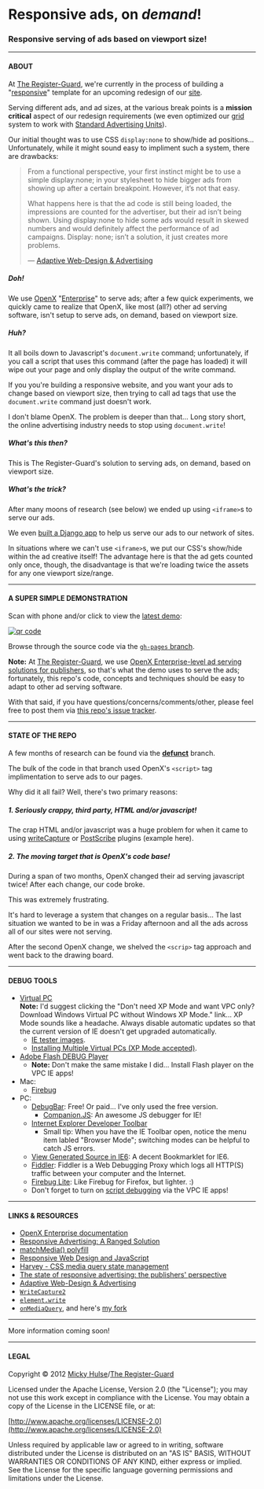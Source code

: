 # Responsive ads, on _demand_!

### Responsive serving of ads based on viewport size!

---

#### ABOUT

At [The Register-Guard](http://www.registerguard.com), we're currently in the process of building a "[responsive](http://en.wikipedia.org/wiki/Responsive_Web_Design)" template for an upcoming redesign of our [site](http://www.registerguard.com).

Serving different ads, and ad sizes, at the various break points is a **mission critical** aspect of our redesign requirements (we even optimized our [grid](https://github.com/registerguard/newsstand) system to work with [Standard Advertising Units](http://www.iab.net/ad_unit)). 

Our initial thought was to use CSS `display:none` to show/hide ad positions… Unfortunately, while it might sound easy to impliment such a system, there are drawbacks:

> From a functional perspective, your first instinct might be to use a simple display:none; in your stylesheet to hide bigger ads from showing up after a certain breakpoint. However, it’s not that easy.  
>   
> What happens here is that the ad code is still being loaded, the impressions are counted for the advertiser, but their ad isn’t being shown. Using display:none to hide some ads would result in skewed numbers and would definitely affect the performance of ad campaigns. Display: none; isn’t a solution, it just creates more problems.  
>   
> &mdash; [Adaptive Web-Design & Advertising](http://blog.buysellads.com/2012/01/adaptive-web-design-advertising/)

##### Doh!
 
We use [OpenX](http://www.openx.com) "[Enterprise](http://openx.com/support/log-in)" to serve ads; after a few quick experiments, we quickly came to realize that OpenX, like most (all?) other ad serving software, isn't setup to serve ads, on demand, based on viewport size.

##### Huh?

It all boils down to Javascript's `document.write` command; unfortunately, if you call a script that uses this command (after the page has loaded) it will wipe out your page and only display the output of the write command.

If you you're building a responsive website, and you want your ads to change based on viewport size, then trying to call ad tags that use the `document.write` command just doesn't work.

I don't blame OpenX. The problem is deeper than that… Long story short, the online advertising industry needs to stop using `document.write`!

##### What's this then?

This is The Register-Guard's solution to serving ads, on demand, based on viewport size.

##### What's the trick?

After many moons of research (see below) we ended up using `<iframe>`s to serve our ads.

We even [built a Django app](https://github.com/registerguard/django-ad-manager) to help us serve our ads to our network of sites.

In situations where we can't use `<iframe>`s, we put our CSS's show/hide within the ad creative itself! The advantage here is that the ad gets counted only once, though, the disadvantage is that we're loading twice the assets for any one viewport size/range.

---

#### A SUPER SIMPLE DEMONSTRATION

Scan with phone and/or click to view the [latest demo](http://registerguard.github.com/ads-on-demand/master/):

[![qr code](http://chart.apis.google.com/chart?cht=qr&chl=https://github.com/registerguard/ads-on-demand&chs=240x240)](http://registerguard.github.com/ads-on-demand/master/)

Browse through the source code via the [`gh-pages` branch](https://github.com/registerguard/ads-on-demand/tree/gh-pages/master/).

**Note:** At [The Register-Guard](http://www.registerguard.com), we use [OpenX Enterprise-level ad serving solutions for publishers](http://www.openx.com/publisher/enterprise-ad-server), so that's what the demo uses to serve the ads; fortunately, this repo's code, concepts and techniques should be easy to adapt to other ad serving software.

With that said, if you have questions/concerns/comments/other, please feel free to post them via [this repo's issue tracker](https://github.com/registerguard/ads-on-demand/issues).

---

#### STATE OF THE REPO

A few months of research can be found via the [**defunct**](https://github.com/registerguard/ads-on-demand/tree/defunct) branch.

The bulk of the code in that branch used OpenX's `<script>` tag implimentation to serve ads to our pages.

Why did it all fail? Well, there's two primary reasons:

##### 1. Seriously crappy, third party, HTML and/or javascript!

The crap HTML and/or javascript was a huge problem for when it came to using [writeCapture](https://github.com/iamnoah/writeCapture) or [PostScribe](https://github.com/krux/postscribe/) plugins (example here).

##### 2. The moving target that is OpenX's code base!

During a span of two months, OpenX changed their ad serving javascript twice! After each change, our code broke.

This was extremely frustrating.

It's hard to leverage a system that changes on a regular basis… The last situation we wanted to be in was a Friday afternoon and all the ads across all of our sites were not serving.

After the second OpenX change, we shelved the `<scrip>` tag approach and went back to the drawing board.

---

#### DEBUG TOOLS

* [Virtual PC](http://www.microsoft.com/windows/virtual-pc/download.aspx)  
**Note:** I'd suggest clicking the "Don't need XP Mode and want VPC only? Download Windows Virtual PC without Windows XP Mode." link... XP Mode sounds like a headache. Always disable automatic updates so that the current version of IE doesn't get upgraded automatically.
    * [IE tester images](http://www.microsoft.com/en-us/download/details.aspx?id=11575).
    * [Installing Multiple Virtual PCs (XP Mode accepted)](http://ie.microsoft.com/testdrive/ieblog/2011/Feb/04_TestingMultipleVersionsofIEonOnePC_2.htm).
* [Adobe Flash DEBUG Player](http://www.adobe.com/support/flashplayer/downloads.html)
    * **Note:** Don't make the same mistake I did... Install Flash player on the VPC IE apps!
* Mac:
    * [Firebug](https://getfirebug.com/)
* PC:
    * [DebugBar](http://www.debugbar.com/): Free! Or paid... I've only used the free version.
        * [Companion.JS](http://www.my-debugbar.com/wiki/CompanionJS/HomePage): An awesome JS debugger for IE!
    * [Internet Explorer Developer Toolbar](http://www.microsoft.com/en-us/download/details.aspx?id=18359)
        * Small tip: When you have the IE Toolbar open, notice the menu item labled "Browser Mode"; switching modes can be helpful to catch JS errors.
    * [View Generated Source in IE6](http://wendt.se/blog/2011/07/25/view-generated-source-in-ie6/): A decent Bookmarklet for IE6.
    * [Fiddler](http://www.fiddler2.com/fiddler2/): Fiddler is a Web Debugging Proxy which logs all HTTP(S) traffic between your computer and the Internet.
    * [Firebug Lite](https://getfirebug.com/firebuglite/): Like Firebug for Firefox, but lighter. :)
    * Don't forget to turn on [script debugging](http://blogs.msdn.com/b/ie/archive/2004/10/26/247912.aspx) via the VPC IE apps!

---

#### LINKS & RESOURCES

* [OpenX Enterprise documentation](http://www.openx.com/docs/openx_help_center/)
* [Responsive Advertising: A Ranged Solution](http://artequalswork.com/posts/responsive-ads.php)
* [matchMedia() polyfill](https://github.com/paulirish/matchMedia.js/)
* [Responsive Web Design and JavaScript](http://seesparkbox.com/foundry/responsive_web_design_and_javascript)
* [Harvey - CSS media query state management](http://harvesthq.github.com/harvey/)
* [The state of responsive advertising: the publishers' perspective](http://www.netmagazine.com/features/state-responsive-advertising-publishers-perspective)
* [Adaptive Web-Design & Advertising](http://blog.buysellads.com/2012/01/adaptive-web-design-advertising/)
* [`WriteCapture2`](https://github.com/iamnoah/writeCapture/tree/writeCapture2)
* [`element.write`](https://github.com/iamnoah/element.write)
* [`onMediaQuery`](https://github.com/JoshBarr/js-media-queries), and here's [my fork](https://github.com/registerguard/js-media-queries)

---

More information coming soon!

---

#### LEGAL

Copyright © 2012 [Micky Hulse](http://hulse.me)/[The Register-Guard](http://www.registerguard.com)

Licensed under the Apache License, Version 2.0 (the "License"); you may not use this work except in compliance with the License. You may obtain a copy of the License in the LICENSE file, or at:

[http://www.apache.org/licenses/LICENSE-2.0](http://www.apache.org/licenses/LICENSE-2.0)

Unless required by applicable law or agreed to in writing, software distributed under the License is distributed on an "AS IS" BASIS, WITHOUT WARRANTIES OR CONDITIONS OF ANY KIND, either express or implied. See the License for the specific language governing permissions and limitations under the License.